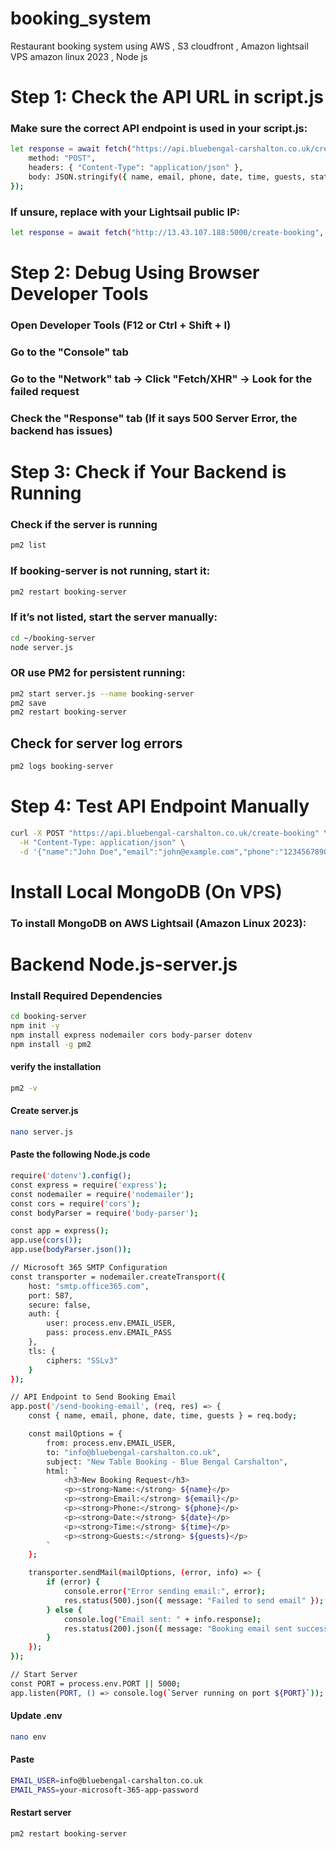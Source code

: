 # booking_system
Restaurant booking system using AWS , S3 cloudfront , Amazon lightsail VPS amazon linux 2023 , Node js 

#  Step 1: Check the API URL in script.js
### Make sure the correct API endpoint is used in your script.js:
```bash
let response = await fetch("https://api.bluebengal-carshalton.co.uk/create-booking", {
    method: "POST",
    headers: { "Content-Type": "application/json" },
    body: JSON.stringify({ name, email, phone, date, time, guests, status: "Pending" })
});
```
### If unsure, replace with your Lightsail public IP:
```bash
let response = await fetch("http://13.43.107.188:5000/create-booking", { ... });

```

#  Step 2: Debug Using Browser Developer Tools
### Open Developer Tools (F12 or Ctrl + Shift + I)
### Go to the "Console" tab
### Go to the "Network" tab → Click "Fetch/XHR" → Look for the failed request
### Check the "Response" tab (If it says 500 Server Error, the backend has issues)

# Step 3: Check if Your Backend is Running
### Check if the server is running 
```bash
pm2 list
```
### If booking-server is not running, start it:
```bash
pm2 restart booking-server
```
### If it’s not listed, start the server manually:
```bash
cd ~/booking-server
node server.js
```
### OR use PM2 for persistent running:
```bash
pm2 start server.js --name booking-server
pm2 save
pm2 restart booking-server
```
## Check for server log errors
```bash
pm2 logs booking-server
```
# Step 4: Test API Endpoint Manually
```bash
curl -X POST "https://api.bluebengal-carshalton.co.uk/create-booking" \
  -H "Content-Type: application/json" \
  -d '{"name":"John Doe","email":"john@example.com","phone":"1234567890","date":"2025-02-25","time":"19:30","guests":"2","status":"Pending"}'
```
# Install Local MongoDB (On VPS)
### To install MongoDB on AWS Lightsail (Amazon Linux 2023):

# Backend Node.js-server.js
### Install Required Dependencies
```bash
cd booking-server
npm init -y
npm install express nodemailer cors body-parser dotenv
npm install -g pm2
```
#### verify the installation
```bash
pm2 -v
```
  
#### Create server.js
```bash
nano server.js

```
#### Paste the following Node.js code 
```bash
require('dotenv').config();
const express = require('express');
const nodemailer = require('nodemailer');
const cors = require('cors');
const bodyParser = require('body-parser');

const app = express();
app.use(cors());
app.use(bodyParser.json());

// Microsoft 365 SMTP Configuration
const transporter = nodemailer.createTransport({
    host: "smtp.office365.com",
    port: 587,
    secure: false,
    auth: {
        user: process.env.EMAIL_USER,
        pass: process.env.EMAIL_PASS
    },
    tls: {
        ciphers: "SSLv3"
    }
});

// API Endpoint to Send Booking Email
app.post('/send-booking-email', (req, res) => {
    const { name, email, phone, date, time, guests } = req.body;

    const mailOptions = {
        from: process.env.EMAIL_USER,
        to: "info@bluebengal-carshalton.co.uk",
        subject: "New Table Booking - Blue Bengal Carshalton",
        html: `
            <h3>New Booking Request</h3>
            <p><strong>Name:</strong> ${name}</p>
            <p><strong>Email:</strong> ${email}</p>
            <p><strong>Phone:</strong> ${phone}</p>
            <p><strong>Date:</strong> ${date}</p>
            <p><strong>Time:</strong> ${time}</p>
            <p><strong>Guests:</strong> ${guests}</p>
        `
    };

    transporter.sendMail(mailOptions, (error, info) => {
        if (error) {
            console.error("Error sending email:", error);
            res.status(500).json({ message: "Failed to send email" });
        } else {
            console.log("Email sent: " + info.response);
            res.status(200).json({ message: "Booking email sent successfully" });
        }
    });
});

// Start Server
const PORT = process.env.PORT || 5000;
app.listen(PORT, () => console.log(`Server running on port ${PORT}`));
```

#### Update .env
```bash
nano env
```
#### Paste 
```bash
EMAIL_USER=info@bluebengal-carshalton.co.uk
EMAIL_PASS=your-microsoft-365-app-password
```
#### Restart server

```bash
pm2 restart booking-server
```




